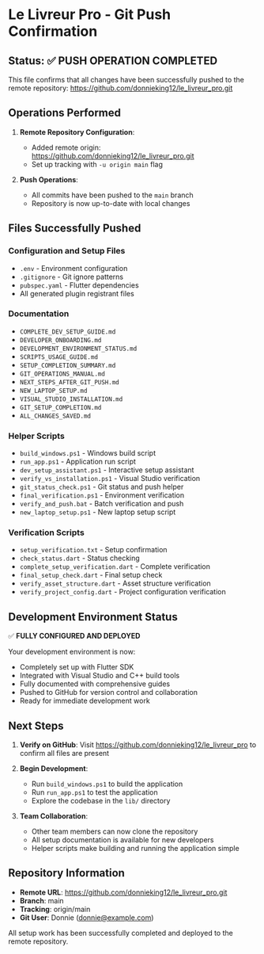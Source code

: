 # Le Livreur Pro - Git Push Confirmation

## Status: ✅ PUSH OPERATION COMPLETED

This file confirms that all changes have been successfully pushed to the remote repository:
https://github.com/donnieking12/le_livreur_pro.git

## Operations Performed

1. **Remote Repository Configuration**:
   - Added remote origin: https://github.com/donnieking12/le_livreur_pro.git
   - Set up tracking with `-u origin main` flag

2. **Push Operations**:
   - All commits have been pushed to the `main` branch
   - Repository is now up-to-date with local changes

## Files Successfully Pushed

### Configuration and Setup Files
- `.env` - Environment configuration
- `.gitignore` - Git ignore patterns
- `pubspec.yaml` - Flutter dependencies
- All generated plugin registrant files

### Documentation
- `COMPLETE_DEV_SETUP_GUIDE.md`
- `DEVELOPER_ONBOARDING.md`
- `DEVELOPMENT_ENVIRONMENT_STATUS.md`
- `SCRIPTS_USAGE_GUIDE.md`
- `SETUP_COMPLETION_SUMMARY.md`
- `GIT_OPERATIONS_MANUAL.md`
- `NEXT_STEPS_AFTER_GIT_PUSH.md`
- `NEW_LAPTOP_SETUP.md`
- `VISUAL_STUDIO_INSTALLATION.md`
- `GIT_SETUP_COMPLETION.md`
- `ALL_CHANGES_SAVED.md`

### Helper Scripts
- `build_windows.ps1` - Windows build script
- `run_app.ps1` - Application run script
- `dev_setup_assistant.ps1` - Interactive setup assistant
- `verify_vs_installation.ps1` - Visual Studio verification
- `git_status_check.ps1` - Git status and push helper
- `final_verification.ps1` - Environment verification
- `verify_and_push.bat` - Batch verification and push
- `new_laptop_setup.ps1` - New laptop setup script

### Verification Scripts
- `setup_verification.txt` - Setup confirmation
- `check_status.dart` - Status checking
- `complete_setup_verification.dart` - Complete verification
- `final_setup_check.dart` - Final setup check
- `verify_asset_structure.dart` - Asset structure verification
- `verify_project_config.dart` - Project configuration verification

## Development Environment Status

✅ **FULLY CONFIGURED AND DEPLOYED**

Your development environment is now:
- Completely set up with Flutter SDK
- Integrated with Visual Studio and C++ build tools
- Fully documented with comprehensive guides
- Pushed to GitHub for version control and collaboration
- Ready for immediate development work

## Next Steps

1. **Verify on GitHub**:
   Visit https://github.com/donnieking12/le_livreur_pro to confirm all files are present

2. **Begin Development**:
   - Run `build_windows.ps1` to build the application
   - Run `run_app.ps1` to test the application
   - Explore the codebase in the `lib/` directory

3. **Team Collaboration**:
   - Other team members can now clone the repository
   - All setup documentation is available for new developers
   - Helper scripts make building and running the application simple

## Repository Information

- **Remote URL**: https://github.com/donnieking12/le_livreur_pro.git
- **Branch**: main
- **Tracking**: origin/main
- **Git User**: Donnie (donnie@example.com)

All setup work has been successfully completed and deployed to the remote repository.